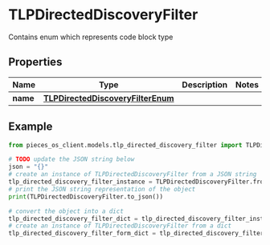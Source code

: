 # TLPDirectedDiscoveryFilter

Contains enum which represents code block type

## Properties

Name | Type | Description | Notes
------------ | ------------- | ------------- | -------------
**name** | [**TLPDirectedDiscoveryFilterEnum**](TLPDirectedDiscoveryFilterEnum) |  | 

## Example

```python
from pieces_os_client.models.tlp_directed_discovery_filter import TLPDirectedDiscoveryFilter

# TODO update the JSON string below
json = "{}"
# create an instance of TLPDirectedDiscoveryFilter from a JSON string
tlp_directed_discovery_filter_instance = TLPDirectedDiscoveryFilter.from_json(json)
# print the JSON string representation of the object
print(TLPDirectedDiscoveryFilter.to_json())

# convert the object into a dict
tlp_directed_discovery_filter_dict = tlp_directed_discovery_filter_instance.to_dict()
# create an instance of TLPDirectedDiscoveryFilter from a dict
tlp_directed_discovery_filter_form_dict = tlp_directed_discovery_filter.from_dict(tlp_directed_discovery_filter_dict)
```


